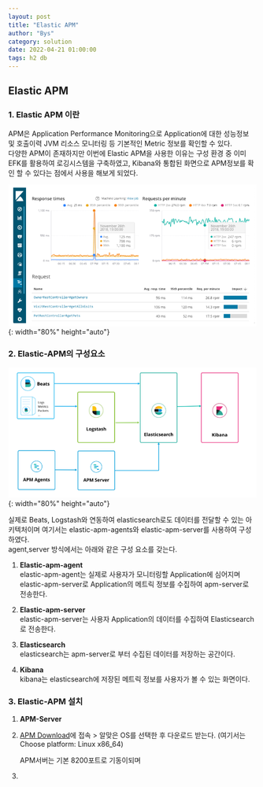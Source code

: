 ```yaml
---
layout: post
title: "Elastic APM"
author: "Bys"
category: solution
date: 2022-04-21 01:00:00
tags: h2 db
---
```


## Elastic APM

### 1. Elastic APM 이란  
APM은 Application Performance Monitoring으로 Application에 대한 성능정보 및 호출이력 JVM 리소스 모니터링 등 기본적인 Metric 정보를 확인할 수 있다.  
다양한 APM이 존재하지만 이번에 Elastic APM을 사용한 이유는 구성 환경 중 이미 EFK를 활용하여 로깅시스템을 구축하였고, Kibana와 통합된 화면으로 APM정보를 확인 할 수 있다는 점에서 사용을 해보게 되었다. 

![elastic-apm001.png](/assets/it/solution/elastic-apm/elastic-apm001.png){: width="80%" height="auto"}  

### 2. Elastic-APM의 구성요소  

![elastic-apm002.png](/assets/it/solution/elastic-apm/elastic-apm002.png){: width="80%" height="auto"}  

실제로 Beats, Logstash와 연동하여 elasticsearch로도 데이터를 전달할 수 있는 아키텍처이며 여기서는 elastic-apm-agents와 elastic-apm-server를 사용하여 구성하였다.  
agent,server 방식에서는 아래와 같은 구성 요소를 갖는다. 

1. **Elastic-apm-agent**  
   elastic-apm-agent는 실제로 사용자가 모니터링할 Application에 심어지며 elastic-apm-server로 Application의 메트릭 정보를 수집하여 apm-server로 전송한다.  

2. **Elastic-apm-server**  
   elastic-apm-server는 사용자 Application의 데이터를 수집하여 Elasticsearch로 전송한다.  

3. **Elasticsearch**  
   elasticsearch는 apm-server로 부터 수집된 데이터를 저장하는 공간이다.  

4. **Kibana**  
   kibana는 elasticsearch에 저장된 메트릭 정보를 사용자가 볼 수 있는 화면이다.  

### 3. Elastic-APM 설치  

1. **APM-Server**  
2. [APM Download](https://www.elastic.co/kr/downloads/apm)에 접속 > 알맞은 OS를 선택한 후 다운로드 받는다. (여기서는 Choose platform: Linux x86_64)
   
   APM서버는 기본 8200포트로 기동이되며 

3. 